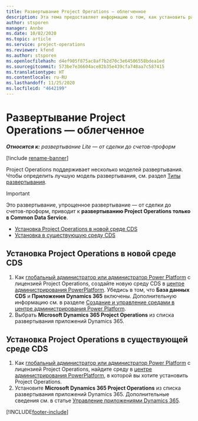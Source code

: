 ```yaml
---
title: Развертывание Project Operations — облегченное
description: Эта тема предоставляет информацию о том, как установить развертывание Project Operations Lite — от сделки до счетов-проформ.
author: stsporen
manager: Annbe
ms.date: 10/02/2020
ms.topic: article
ms.service: project-operations
ms.reviewer: kfend
ms.author: stsporen
ms.openlocfilehash: d4ef905f875ac8af7b2d70c3e64506558bdea1ed
ms.sourcegitcommit: 573be7e36604ace82b35e439cfa748aa7c587415
ms.translationtype: HT
ms.contentlocale: ru-RU
ms.lasthandoff: 11/25/2020
ms.locfileid: "4642199"
---
```

# <a name="deploy-project-operations---lite"></a>Развертывание Project Operations — облегченное

_**Относится к:** развертывание Lite — от сделки до счетов-проформ_

[!include [rename-banner](~/includes/cc-data-platform-banner.md)]

Project Operations поддерживает несколько моделей развертывания. Чтобы определить лучшую модель развертывания, см. раздел [Типы развертывания](determine-deployment-type.md).


> [!IMPORTANT]
> Это развертывание, упрощенное развертывание — от сделки до счетов-проформ, приводит к **развертыванию Project Operations только в Common Data Service**.

- [Установка Project Operations в новой среде CDS](#new)
- [Установка в существующую среду CDS](#existing)



## <a name="install-project-operations-to-a-new-cds-environment"></a><a name="new"></a>Установка Project Operations в новой среде CDS

1. Как [глобальный администратор или администратор Power Platform](https://docs.microsoft.com/power-platform/admin/global-service-administrators-can-administer-without-license) с лицензией Project Operations, создайте новую среду CDS в [центре администрирования PowerPlatform](https://admin.powerplatform.com). Убедись в том, что **База данных CDS** и **Приложения Dynamics 365** включены. Дополнительную информацию см. в разделе [Создание и управление средами в центре администрирования Power Platform](https://docs.microsoft.com/power-platform/admin/create-environment#create-an-environment-in-the-power-platform-admin-center).
2. Выбрать **Microsoft Dynamics 365 Project Operations** из списка развертывания приложений Dynamics 365.


## <a name="install-project-operations-to-an-existing-cds-environment"></a><a name="existing"></a>Установка Project Operations в существующей среде CDS

1. Как [глобальный администратор или администратор Power Platform](https://docs.microsoft.com/power-platform/admin/global-service-administrators-can-administer-without-license) с лицензией Project Operations, найдите среду в [центре администрирования PowerPlatform](https://admin.powerplatform.com), в которой вы хотите установить Project Operations.
2. Установите **Microsoft Dynamics 365 Project Operations** из списка развертывания приложений Dynamics 365. Дополнительные сведения см. в статье [Управление приложениями Dynamics 365](https://docs.microsoft.com/power-platform/admin/manage-apps).




[!INCLUDE[footer-include](../includes/footer-banner.md)]